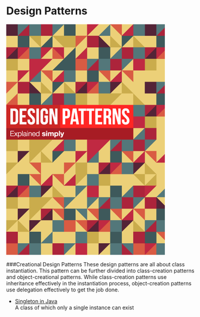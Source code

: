 # Design Patterns

![Alt text](/img/DesignPatterns.png "Optional Title")

###Creational Design Patterns
These design patterns are all about class instantiation. This pattern can be further divided into class-creation patterns and object-creational patterns. While class-creation patterns use inheritance effectively in the instantiation process, object-creation patterns use delegation effectively to get the job done.

+ [Singleton in Java](https://github.com/jesusmtzarvizu/Design_Patterns/tree/master/Singleton)
<br /> A class of which only a single instance can exist


